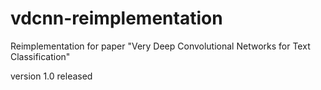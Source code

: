 # vdcnn-reimplementation
Reimplementation for paper "Very Deep Convolutional Networks for Text Classification"

version 1.0 released
